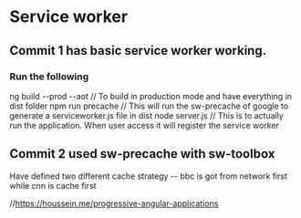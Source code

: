 # Service worker

## Commit 1 has basic service worker working. 
### Run the following
ng build --prod --aot // To build in production mode and have everything in dist folder
npm run precache // This will run the sw-precache of google to generate a serviceworker.js file in dist
node server.js // This is to actually run the application. When user access it will register the service worker

## Commit 2 used sw-precache with sw-toolbox
Have defined two different cache strategy -- bbc is got from network first
while cnn is cache first

//https://houssein.me/progressive-angular-applications

